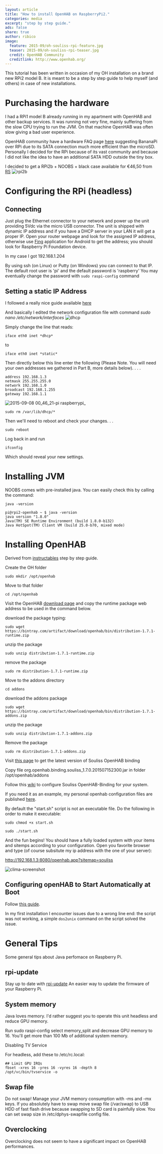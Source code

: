 ```yaml
---
layout: article
title: "How to install OpenHAB on RaspberryPi2."
categories: media
excerpt: "step by step guide."
ads: false
share: true
author: ribico
image:
  feature: 2015-09/oh-souliss-rpi-feature.jpg
  teaser: 2015-09/oh-souliss-rpi-teaser.jpg
  credit: OpenHAB Community
  creditlink: http://www.openhab.org/
---
```


This tutorial has been written in occasion of my OH installation on a brand new RPi2 model B.
It is meant to be a step by step guide to help myself (and others) in case of new installations.

# Purchasing the hardware

I had a RPi1 model B already running in my apartment with OpenHAB and other backup services.
It was running not very fine, mainly suffering from the slow CPU trying to run the JVM.
On that machine OpenHAB was often slow giving a bad user experience.

OpenHAB community have a hardware FAQ page [here](https://github.com/openhab/openhab/wiki/Hardware-FAQ) suggesting BananaPi over RPi due to its SATA connection much more efficient than the microSD.
Personally I decided for the RPi because of its vast community and because I did not like the idea to have an additional SATA HDD outside the tiny box.

I decided to get a RPi2b + NOOBS + black case available for €46,50 from [RS](http://it.rs-online.com/web/p/processor-microcontroller-development-kits/8772457/?origin=PSF_431027|fp&cm_sp=featureproducts-_-FeaturedProductsContent-_-8772457)
![rpi2b](https://cloud.githubusercontent.com/assets/5812335/9723267/f1bafce8-55bd-11e5-9751-d07882b87044.png)

# Configuring the RPi (headless)

## Connecting

Just plug the Ethernet connector to your network and power up the unit providing 5Vdc via the micro USB connector.
The unit is shipped with dynamic IP address and if you have a DHCP server in your LAN it will get a proper IP.
Open your router webpage and look for the assigned IP address, otherwise use [Fing](https://play.google.com/store/apps/details?id=com.overlook.android.fing&hl=en) application for Android to get the address; you should look for Raspberry Pi Foundation device.

In my case I got 192.168.1.204

By using ssh (on Linux) or Putty (on Windows) you can connect to that IP.
The default root user is 'pi' and the default password is 'raspberry'
You may eventually change the password with `sudo raspi-config` command

## Setting a static IP Address
I followed a really nice guide available [here](http://www.modmypi.com/blog/tutorial-how-to-give-your-raspberry-pi-a-static-ip-address)

And basically I edited the network configuration file with command *sudo nano /etc/network/interfaces*
![dhcp](https://www.modmypi.com/image/data/tutorials/static-ip/tutorial-how-to-give-your-raspberry-pi-a-static-ip-address-2.png)

Simply change the line that reads:

`iface eth0 inet *dhcp*`

to

`iface eth0 inet *static*`

Then directly below this line enter the following (Please Note. You will need your own addresses we gathered in Part B, more details below). . . .

```
address 192.168.1.3
netmask 255.255.255.0
network 192.168.1.0
broadcast 192.168.1.255
gateway 192.168.1.1
```

![2015-09-08 00_46_21-pi raspberrypi_](https://cloud.githubusercontent.com/assets/5812335/9723514/123e2c24-55c3-11e5-8f58-fa448539fcbf.png)

`sudo rm /var/lib/dhcp/*`

Then we'll need to reboot and check your changes. . .

`sudo reboot`

Log back in and run

`ifconfig`

Which should reveal your new settings.

# Installing JVM

NOOBS comes with pre-installed java.
You can easily check this by calling the command:

`java -version`

```
pi@rpi2-openhab ~ $ java -version
java version "1.8.0"
Java(TM) SE Runtime Environment (build 1.8.0-b132)
Java HotSpot(TM) Client VM (build 25.0-b70, mixed mode)
```

# Installing OpenHAB

Derived from [instructables](http://www.instructables.com/id/OpenHAB-on-Raspberry-Pi/?ALLSTEPS) step by step guide.

Create the OH folder

`sudo mkdir /opt/openhab`

Move to that folder

`cd /opt/openhab`

Visit the OpenHAB [download page](http://www.openhab.org/getting-started/downloads.html) and copy the runtime package web address to be used in the command below.

download the package typing:

`sudo wget https://bintray.com/artifact/download/openhab/bin/distribution-1.7.1-runtime.zip`

unzip the package

`sudo unzip distribution-1.7.1-runtime.zip`

remove the package

`sudo rm distribution-1.7.1-runtime.zip`


Move to the addons directory

`cd addons`

download the addons package

`sudo wget https://bintray.com/artifact/download/openhab/bin/distribution-1.7.1-addons.zip`

unzip the package

`sudo unzip distribution-1.7.1-addons.zip`

Remove the package

`sudo rm distribution-1.7.1-addons.zip`


Visit [this page](https://drive.google.com/folderview?id=0BzyjHRwlzov4WlgtSG0tejJ3aE0&usp=sharing#list) to get the latest version of Souliss OpenHAB binding

Copy file org.openhab.binding.souliss_1.7.0.201507152300.jar in folder /opt/openhab/addons

Follow this [wiki](https://github.com/souliss/souliss/wiki/openHAB-Binding) to configure Souliss OpenHAB-Binding for your system.

If you need it as an example, my personal openhab configuration files are published [here](https://github.com/ribico/gr-home-automation/tree/master/openhab/configurations).

By default the "start.sh" script is not an executable file. Do the following in order to make it executable:

`sudo chmod +x start.sh`

`sudo ./start.sh`

And the fun begins! You should have a fully loaded system with your items and sitemps according to your configuration.
Open you favorite browser and type (of course subsitute my ip address with the one of your server):

http://192.168.1.3:8080/openhab.app?sitemap=souliss

![clima-screenshot](https://cloud.githubusercontent.com/assets/5812335/9748369/80f0da92-5684-11e5-86b7-1e6bf629ba43.png)

## Configuring openHAB to Start Automatically at Boot

Follow [this guide](http://www.homeautomationforgeeks.com/openhab_start.shtml).

In my first installation I encounter issues due to a wrong line end: the script was not working, a simple `dos2unix` command on the script solved the issue.

# General Tips
Some general tips about Java perfomace on Raspberry Pi.

## rpi-update

Stay up to date with [rpi-update](https://github.com/Hexxeh/rpi-update/)
An easier way to update the firmware of your Raspberry Pi.

## System memory

Java loves memory.
I'd rather suggest you to operate this unit headless and reduce GPU memory.

Run sudo raspi-config select memory_split and decrease GPU memory to 16. You'll get more than 100 Mb of additional system memory.

Disabling TV Service

For headless, add these to /etc/rc.local:

```
## Limit GPU IRQs
fbset -xres 16 -yres 16 -vyres 16 -depth 8
/opt/vc/bin/tvservice -o
```

## Swap file

Do not swap! Manage your JVM memory consumption with -ms and -mx keys. If you absolutely have to swap move swap file (/var/swap) to USB HDD of fast flash drive because swapping to SD card is painfully slow. You can set swap size in /etc/dphys-swapfile config file.

## Overclocking

Overclocking does not seem to have a significant impact on OpenHAB performances.
